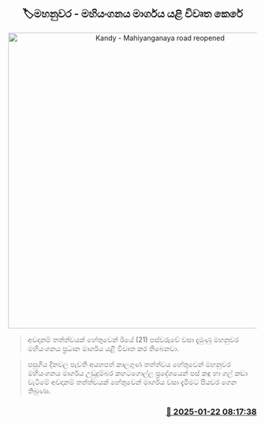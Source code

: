 <p align='center'><b><h2 align='center' title='Kandy - Mahiyanganaya road reopened'>🏷මහනුවර - මහියංගනය මාර්ගය යළි විවෘත කෙරේ</h2></b></p>
<p align='center'><img src='https://helakuru.sgp1.cdn.digitaloceanspaces.com/esana/images/lib/18-wanguwa-archived.jpg' width='600' alt='Kandy - Mahiyanganaya road reopened'></p>

> අවදානම් තත්ත්වයක් හේතුවෙන් ඊයේ (21) පස්වරුවේ වසා දැමුණු මහනුවර මහියංගනය ප්‍රධාන මාර්ගය යළි විවෘත කර තිබෙනවා.

> පසුගිය දිනවල පැවති අයහපත් කාලගුණ තත්ත්වය හේතුවෙන් මහනුවර මහියංගනය මාර්ග​ය උඩුදුම්බර කහටගොල්ල ප්‍රදේශයෙන් පස් කඳු හා ගල් කඩා වැටීමේ අවදානම් තත්ත්වයක් හේතුවෙන් මාර්ගය වසා දැමීමට පියවර ගෙන තිබුණා.



<h3 align='right'><a href='https://www.helakuru.lk/esana/p/106784/'>📅 2025-01-22 08:17:38</a></h3>
